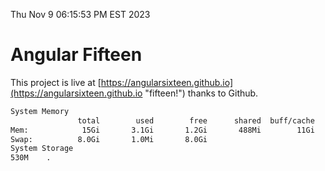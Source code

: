 Thu Nov  9 06:15:53 PM EST 2023

# Angular Fifteen


This project is live at [https://angularsixteen.github.io](https://angularsixteen.github.io "fifteen!") thanks to Github.

```bash
System Memory
               total        used        free      shared  buff/cache   available
Mem:            15Gi       3.1Gi       1.2Gi       488Mi        11Gi        12Gi
Swap:          8.0Gi       1.0Mi       8.0Gi
System Storage
530M	.
```
```bash
